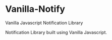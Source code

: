 Vanilla-Notify
==============

Vanilla Javascript Notification Library

Notification Library built using Vanilla Javascript.
